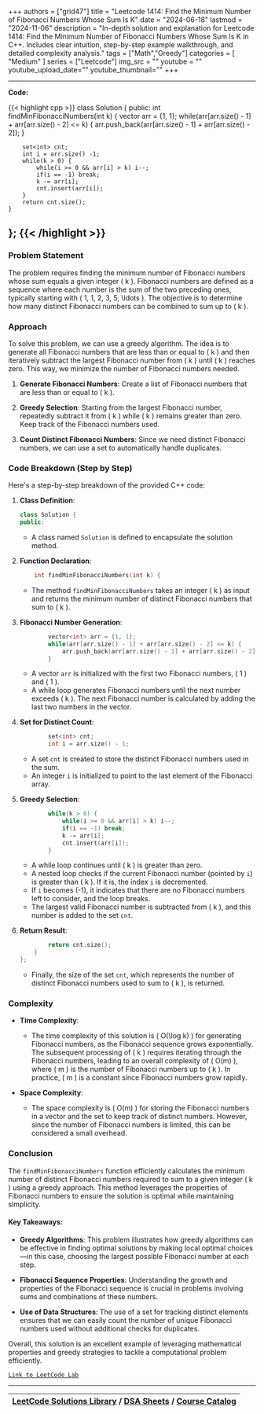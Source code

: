 
+++
authors = ["grid47"]
title = "Leetcode 1414: Find the Minimum Number of Fibonacci Numbers Whose Sum Is K"
date = "2024-06-18"
lastmod = "2024-11-06"
description = "In-depth solution and explanation for Leetcode 1414: Find the Minimum Number of Fibonacci Numbers Whose Sum Is K in C++. Includes clear intuition, step-by-step example walkthrough, and detailed complexity analysis."
tags = ["Math","Greedy"]
categories = [
    "Medium"
]
series = ["Leetcode"]
img_src = ""
youtube = ""
youtube_upload_date=""
youtube_thumbnail=""
+++



---
**Code:**

{{< highlight cpp >}}
class Solution {
public:
    int findMinFibonacciNumbers(int k) {
        vector<int> arr = {1, 1};
        while(arr[arr.size() - 1] + arr[arr.size() - 2] <= k) {
            arr.push_back(arr[arr.size() - 1] + arr[arr.size() - 2]);
        }

        set<int> cnt;
        int i = arr.size() -1;
        while(k > 0) {
            while(i >= 0 && arr[i] > k) i--;
            if(i == -1) break;
            k -= arr[i];
            cnt.insert(arr[i]);
        }
        return cnt.size();
    }
};
{{< /highlight >}}
---

### Problem Statement

The problem requires finding the minimum number of Fibonacci numbers whose sum equals a given integer \( k \). Fibonacci numbers are defined as a sequence where each number is the sum of the two preceding ones, typically starting with \( 1, 1, 2, 3, 5, \ldots \). The objective is to determine how many distinct Fibonacci numbers can be combined to sum up to \( k \).

### Approach

To solve this problem, we can use a greedy algorithm. The idea is to generate all Fibonacci numbers that are less than or equal to \( k \) and then iteratively subtract the largest Fibonacci number from \( k \) until \( k \) reaches zero. This way, we minimize the number of Fibonacci numbers needed.

1. **Generate Fibonacci Numbers**: Create a list of Fibonacci numbers that are less than or equal to \( k \).

2. **Greedy Selection**: Starting from the largest Fibonacci number, repeatedly subtract it from \( k \) while \( k \) remains greater than zero. Keep track of the Fibonacci numbers used.

3. **Count Distinct Fibonacci Numbers**: Since we need distinct Fibonacci numbers, we can use a set to automatically handle duplicates.

### Code Breakdown (Step by Step)

Here's a step-by-step breakdown of the provided C++ code:

1. **Class Definition**:
   ```cpp
   class Solution {
   public:
   ```

   - A class named `Solution` is defined to encapsulate the solution method.

2. **Function Declaration**:
   ```cpp
       int findMinFibonacciNumbers(int k) {
   ```

   - The method `findMinFibonacciNumbers` takes an integer \( k \) as input and returns the minimum number of distinct Fibonacci numbers that sum to \( k \).

3. **Fibonacci Number Generation**:
   ```cpp
           vector<int> arr = {1, 1};
           while(arr[arr.size() - 1] + arr[arr.size() - 2] <= k) {
               arr.push_back(arr[arr.size() - 1] + arr[arr.size() - 2]);
           }
   ```

   - A vector `arr` is initialized with the first two Fibonacci numbers, \( 1 \) and \( 1 \).
   - A while loop generates Fibonacci numbers until the next number exceeds \( k \). The next Fibonacci number is calculated by adding the last two numbers in the vector.

4. **Set for Distinct Count**:
   ```cpp
           set<int> cnt;
           int i = arr.size() - 1;
   ```

   - A set `cnt` is created to store the distinct Fibonacci numbers used in the sum.
   - An integer `i` is initialized to point to the last element of the Fibonacci array.

5. **Greedy Selection**:
   ```cpp
           while(k > 0) {
               while(i >= 0 && arr[i] > k) i--;
               if(i == -1) break;
               k -= arr[i];
               cnt.insert(arr[i]);
           }
   ```

   - A while loop continues until \( k \) is greater than zero.
   - A nested loop checks if the current Fibonacci number (pointed by `i`) is greater than \( k \). If it is, the index `i` is decremented.
   - If `i` becomes \(-1\), it indicates that there are no Fibonacci numbers left to consider, and the loop breaks.
   - The largest valid Fibonacci number is subtracted from \( k \), and this number is added to the set `cnt`.

6. **Return Result**:
   ```cpp
           return cnt.size();
       }
   };
   ```

   - Finally, the size of the set `cnt`, which represents the number of distinct Fibonacci numbers used to sum to \( k \), is returned.

### Complexity

- **Time Complexity**:
  - The time complexity of this solution is \( O(\log k) \) for generating Fibonacci numbers, as the Fibonacci sequence grows exponentially. The subsequent processing of \( k \) requires iterating through the Fibonacci numbers, leading to an overall complexity of \( O(m) \), where \( m \) is the number of Fibonacci numbers up to \( k \). In practice, \( m \) is a constant since Fibonacci numbers grow rapidly.

- **Space Complexity**:
  - The space complexity is \( O(m) \) for storing the Fibonacci numbers in a vector and the set to keep track of distinct numbers. However, since the number of Fibonacci numbers is limited, this can be considered a small overhead.

### Conclusion

The `findMinFibonacciNumbers` function efficiently calculates the minimum number of distinct Fibonacci numbers required to sum to a given integer \( k \) using a greedy approach. This method leverages the properties of Fibonacci numbers to ensure the solution is optimal while maintaining simplicity.

#### Key Takeaways:

- **Greedy Algorithms**: This problem illustrates how greedy algorithms can be effective in finding optimal solutions by making local optimal choices—in this case, choosing the largest possible Fibonacci number at each step.

- **Fibonacci Sequence Properties**: Understanding the growth and properties of the Fibonacci sequence is crucial in problems involving sums and combinations of these numbers.

- **Use of Data Structures**: The use of a set for tracking distinct elements ensures that we can easily count the number of unique Fibonacci numbers used without additional checks for duplicates.

Overall, this solution is an excellent example of leveraging mathematical properties and greedy strategies to tackle a computational problem efficiently.

[`Link to LeetCode Lab`](https://leetcode.com/problems/find-the-minimum-number-of-fibonacci-numbers-whose-sum-is-k/description/)

---

| [LeetCode Solutions Library](https://grid47.xyz/leetcode/) / [DSA Sheets](https://grid47.xyz/sheets/) / [Course Catalog](https://grid47.xyz/courses/) |
| --- |
